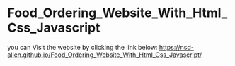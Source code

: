 # Food_Ordering_Website_With_Html_Css_Javascript

you can Visit the website by clicking the link below:
<a>https://nsd-alien.github.io/Food_Ordering_Website_With_Html_Css_Javascript/</a>
